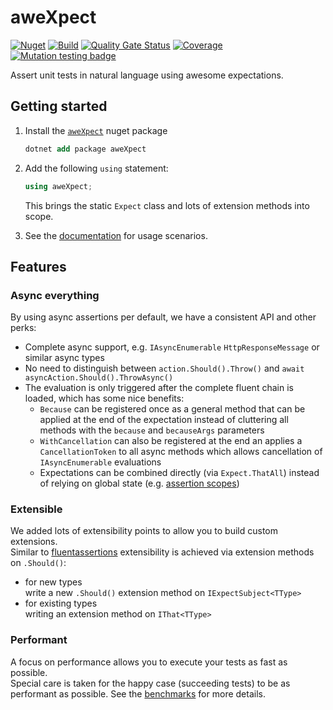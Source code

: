 # aweXpect
[![Nuget](https://img.shields.io/nuget/v/aweXpect)](https://www.nuget.org/packages/aweXpect) 
[![Build](https://github.com/aweXpect/aweXpect/actions/workflows/build.yml/badge.svg)](https://github.com/aweXpect/aweXpect/actions/workflows/build.yml) 
[![Quality Gate Status](https://sonarcloud.io/api/project_badges/measure?project=aweXpect_aweXpect&metric=alert_status)](https://sonarcloud.io/summary/new_code?id=aweXpect_aweXpect) 
[![Coverage](https://sonarcloud.io/api/project_badges/measure?project=aweXpect_aweXpect&metric=coverage)](https://sonarcloud.io/summary/new_code?id=aweXpect_aweXpect) 
[![Mutation testing badge](https://img.shields.io/endpoint?style=flat&url=https%3A%2F%2Fbadge-api.stryker-mutator.io%2Fgithub.com%2FaweXpect%2FaweXpect%2Fmain)](https://dashboard.stryker-mutator.io/reports/github.com/aweXpect/aweXpect/main)

Assert unit tests in natural language using awesome expectations.  


## Getting started

1. Install the [`aweXpect`](https://www.nuget.org/packages/aweXpect) nuget package
   ```ps
   dotnet add package aweXpect
   ```

2. Add the following `using` statement:
   ```csharp
   using aweXpect;
   ```
   This brings the static `Expect` class and lots of extension methods into scope.
  

3. See the [documentation](https://awexpect.github.io/aweXpect/docs/getting-started#write-your-first-expectation) for usage scenarios.


## Features

### Async everything
By using async assertions per default, we have a consistent API and other perks:
- Complete async support, e.g. `IAsyncEnumerable` `HttpResponseMessage` or similar async types
- No need to distinguish between `action.Should().Throw()` and `await asyncAction.Should().ThrowAsync()`
- The evaluation is only triggered after the complete fluent chain is loaded, which has some nice benefits:
  - `Because` can be registered once as a general method that can be applied at the end of the expectation instead of cluttering all methods with the `because` and `becauseArgs` parameters
  - `WithCancellation` can also be registered at the end an applies a `CancellationToken` to all async methods which allows cancellation of `IAsyncEnumerable` evaluations
  - Expectations can be combined directly (via `Expect.ThatAll`) instead of relying on global state (e.g. [assertion scopes](https://fluentassertions.com/introduction#assertion-scopes))

### Extensible
We added lots of extensibility points to allow you to build custom extensions.  
Similar to [fluentassertions](https://fluentassertions.com/extensibility/) extensibility is achieved via extension methods on `.Should()`:
- for new types  
  write a new `.Should()` extension method on `IExpectSubject<TType>`
- for existing types  
  writing an extension method on `IThat<TType>`

### Performant
A focus on performance allows you to execute your tests as fast as possible.  
Special care is taken for the happy case (succeeding tests) to be as performant as possible. See the [benchmarks](https://awexpect.github.io/aweXpect/benchmarks) for more details.
